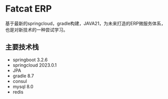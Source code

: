 # Fatcat ERP
基于最新的springcloud，gradle构建，JAVA21，为未来打造的ERP微服务体系，也是对新技术的一种尝试学习。

## 主要技术栈
* springboot 3.2.6
* springcloud 2023.0.1
* JPA
* gradle 8.7
* consul
* mysql 8.0
* redis
